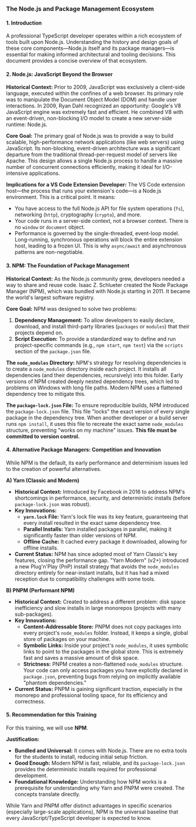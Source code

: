 ### **The Node.js and Package Management Ecosystem**

#### **1. Introduction**

A professional TypeScript developer operates within a rich ecosystem of tools built upon Node.js. Understanding the history and design goals of these core components—Node.js itself and its package managers—is essential for making informed architectural and tooling decisions. This document provides a concise overview of that ecosystem.

#### **2. Node.js: JavaScript Beyond the Browser**

**Historical Context:**
Prior to 2009, JavaScript was exclusively a client-side language, executed within the confines of a web browser. Its primary role was to manipulate the Document Object Model (DOM) and handle user interactions. In 2009, Ryan Dahl recognized an opportunity: Google's V8 JavaScript engine was extremely fast and efficient. He combined V8 with an event-driven, non-blocking I/O model to create a new server-side runtime: Node.js.

**Core Goal:**
The primary goal of Node.js was to provide a way to build scalable, high-performance network applications (like web servers) using JavaScript. Its non-blocking, event-driven architecture was a significant departure from the traditional thread-per-request model of servers like Apache. This design allows a single Node.js process to handle a massive number of concurrent connections efficiently, making it ideal for I/O-intensive applications.

**Implications for a VS Code Extension Developer:**
The VS Code extension host—the process that runs your extension's code—is a Node.js environment. This is a critical point. It means:
*   You have access to the full Node.js API for file system operations (`fs`), networking (`http`), cryptography (`crypto`), and more.
*   Your code runs in a server-side context, not a browser context. There is no `window` or `document` object.
*   Performance is governed by the single-threaded, event-loop model. Long-running, synchronous operations will block the entire extension host, leading to a frozen UI. This is why `async/await` and asynchronous patterns are non-negotiable.

#### **3. NPM: The Foundation of Package Management**

**Historical Context:**
As the Node.js community grew, developers needed a way to share and reuse code. Isaac Z. Schlueter created the Node Package Manager (NPM), which was bundled with Node.js starting in 2011. It became the world's largest software registry.

**Core Goal:**
NPM was designed to solve two problems:
1.  **Dependency Management:** To allow developers to easily declare, download, and install third-party libraries (`packages` or `modules`) that their projects depend on.
2.  **Script Execution:** To provide a standardized way to define and run project-specific commands (e.g., `npm start`, `npm test`) via the `scripts` section of the `package.json` file.

**The `node_modules` Directory:**
NPM's strategy for resolving dependencies is to create a `node_modules` directory inside each project. It installs all dependencies (and their dependencies, recursively) into this folder. Early versions of NPM created deeply nested dependency trees, which led to problems on Windows with long file paths. Modern NPM uses a flattened dependency tree to mitigate this.

**The `package-lock.json` File:**
To ensure reproducible builds, NPM introduced the `package-lock.json` file. This file "locks" the exact version of every single package in the dependency tree. When another developer or a build server runs `npm install`, it uses this file to recreate the exact same `node_modules` structure, preventing "works on my machine" issues. **This file must be committed to version control.**

#### **4. Alternative Package Managers: Competition and Innovation**

While NPM is the default, its early performance and determinism issues led to the creation of powerful alternatives.

**A) Yarn (Classic and Modern)**

*   **Historical Context:** Introduced by Facebook in 2016 to address NPM's shortcomings in performance, security, and deterministic installs (before `package-lock.json` was robust).
*   **Key Innovations:**
    *   **`yarn.lock` File:** Yarn's lock file was its key feature, guaranteeing that every install resulted in the exact same dependency tree.
    *   **Parallel Installs:** Yarn installed packages in parallel, making it significantly faster than older versions of NPM.
    *   **Offline Cache:** It cached every package it downloaded, allowing for offline installs.
*   **Current Status:** NPM has since adopted most of Yarn Classic's key features, closing the performance gap. "Yarn Modern" (v2+) introduced a new Plug'n'Play (PnP) install strategy that avoids the `node_modules` directory entirely for near-instant installs, but it has had a mixed reception due to compatibility challenges with some tools.

**B) PNPM (Performant NPM)**

*   **Historical Context:** Created to address a different problem: disk space inefficiency and slow installs in large monorepos (projects with many sub-packages).
*   **Key Innovations:**
    *   **Content-Addressable Store:** PNPM does not copy packages into every project's `node_modules` folder. Instead, it keeps a single, global store of packages on your machine.
    *   **Symbolic Links:** Inside your project's `node_modules`, it uses symbolic links to point to the packages in the global store. This is extremely fast and saves a massive amount of disk space.
    *   **Strictness:** PNPM creates a non-flattened `node_modules` structure. Your code can only access packages you have explicitly declared in `package.json`, preventing bugs from relying on implicitly available "phantom dependencies."
*   **Current Status:** PNPM is gaining significant traction, especially in the monorepo and professional tooling space, for its efficiency and correctness.

#### **5. Recommendation for this Training**

For this training, we will use **NPM**.

**Justification:**
*   **Bundled and Universal:** It comes with Node.js. There are no extra tools for the students to install, reducing initial setup friction.
*   **Good Enough:** Modern NPM is fast, reliable, and its `package-lock.json` provides the deterministic installs required for professional development.
*   **Foundational Knowledge:** Understanding how NPM works is a prerequisite for understanding why Yarn and PNPM were created. The concepts translate directly.

While Yarn and PNPM offer distinct advantages in specific scenarios (especially large-scale applications), NPM is the universal baseline that every JavaScript/TypeScript developer is expected to know.